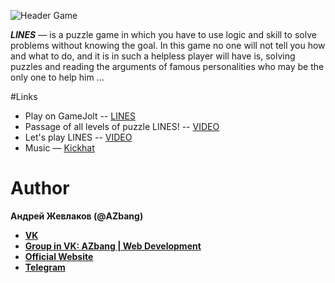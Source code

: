 ![Header Game](https://p5b4y2t6.ssl.hwcdn.net/game-header/2000/134288-vpr9hptd.jpg)

__*LINES*__ —  is a puzzle game in which you have to use logic and skill to solve problems without knowing the goal.
In this game no one will not tell you how and what to do, and it is in such a helpless player will have is, solving puzzles and reading the arguments of famous personalities who may be the only one to help him ...


#Links
* Play on GameJolt -- [LINES](http://gamejolt.com/games/lines/134288)
* Passage of all levels of puzzle LINES! --  [VIDEO](https://www.youtube.com/watch?v=d5xaHRqhfEY)
* Let's play LINES -- [VIDEO](https://www.youtube.com/watch?v=d4JJtoGuJUs&index=1&list=LLIlJYRMckJBG75LUR8m7K-g)
* Music —  [Kickhat](http://vk.com/kickhatz)

# Author
**Андрей Жевлаков (@AZbang)**
* __[VK](https://vk.com/id216312691)__
* __[Group in VK: AZbang | Web Development](https://vk.com/azbang)__
* __[Official Website](https://azbang.github.io/)__
* __[Telegram](https://telegram.me/AZbang)__
